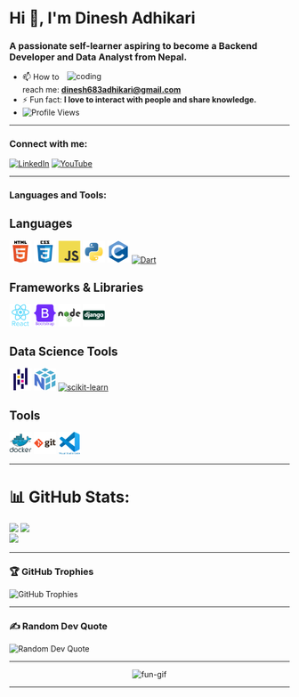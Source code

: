 # Hi 👋, I'm Dinesh Adhikari

### A passionate self-learner aspiring to become a Backend Developer and Data Analyst from Nepal.

<img align="right" alt="coding" width="400" src="https://i.pinimg.com/originals/81/17/8b/81178b47a8598f0c81c4799f2cdd4057.gif">

- 📫 How to reach me: **dinesh683adhikari@gmail.com**
- ⚡ Fun fact: **I love to interact with people and share knowledge.**
-  ![Profile Views](https://komarev.com/ghpvc/?username=dinesh16adh&color=blue)


---

### Connect with me:

[![LinkedIn](https://img.shields.io/badge/LinkedIn-0077B5?style=for-the-badge&logo=linkedin&logoColor=white)](https://www.linkedin.com/in/dinesh-adhikari16/)
[![YouTube](https://img.shields.io/badge/YouTube-FF0000?style=for-the-badge&logo=youtube&logoColor=white)](https://youtube.com/@learntoteach1)

---

### Languages and Tools:

## Languages
<a href="https://www.w3.org/html/" target="_blank"><img src="https://raw.githubusercontent.com/devicons/devicon/master/icons/html5/html5-original-wordmark.svg" alt="HTML5" width="40" height="40"/></a>
<a href="https://www.w3schools.com/css/" target="_blank"><img src="https://raw.githubusercontent.com/devicons/devicon/master/icons/css3/css3-original-wordmark.svg" alt="CSS3" width="40" height="40"/></a>
<a href="https://developer.mozilla.org/en-US/docs/Web/JavaScript" target="_blank"><img src="https://raw.githubusercontent.com/devicons/devicon/master/icons/javascript/javascript-original.svg" alt="JavaScript" width="40" height="40"/></a>
<a href="https://www.python.org" target="_blank"><img src="https://raw.githubusercontent.com/devicons/devicon/master/icons/python/python-original.svg" alt="Python" width="40" height="40"/></a>
<a href="https://www.cprogramming.com/" target="_blank"><img src="https://raw.githubusercontent.com/devicons/devicon/master/icons/c/c-original.svg" alt="C" width="40" height="40"/></a>
<a href="https://dart.dev" target="_blank"><img src="https://www.vectorlogo.zone/logos/dartlang/dartlang-icon.svg" alt="Dart" width="40" height="40"/></a>

## Frameworks & Libraries
<a href="https://reactjs.org/" target="_blank"><img src="https://raw.githubusercontent.com/devicons/devicon/master/icons/react/react-original-wordmark.svg" alt="React" width="40" height="40"/></a>
<a href="https://getbootstrap.com" target="_blank"><img src="https://raw.githubusercontent.com/devicons/devicon/master/icons/bootstrap/bootstrap-plain-wordmark.svg" alt="Bootstrap" width="40" height="40"/></a>
<a href="https://nodejs.org" target="_blank"><img src="https://raw.githubusercontent.com/devicons/devicon/master/icons/nodejs/nodejs-original-wordmark.svg" alt="Node.js" width="40" height="40"/></a>
<a href="https://www.djangoproject.com/" target="_blank"><img src="https://raw.githubusercontent.com/devicons/devicon/master/icons/django/django-original.svg" alt="Django" width="40" height="40"/></a>

## Data Science Tools
<a href="https://pandas.pydata.org/" target="_blank"><img src="https://raw.githubusercontent.com/devicons/devicon/master/icons/pandas/pandas-original.svg" alt="Pandas" width="40" height="40"/></a>
<a href="https://numpy.org/" target="_blank"><img src="https://raw.githubusercontent.com/devicons/devicon/master/icons/numpy/numpy-original.svg" alt="NumPy" width="40" height="40"/></a>
<a href="https://scikit-learn.org/" target="_blank"><img src="https://upload.wikimedia.org/wikipedia/commons/0/05/Scikit_learn_logo_small.svg" alt="scikit-learn" width="40" height="40"/></a>

## Tools
<a href="https://www.docker.com/" target="_blank"><img src="https://raw.githubusercontent.com/devicons/devicon/master/icons/docker/docker-original-wordmark.svg" alt="Docker" width="40" height="40"/></a>
<a href="https://git-scm.com/" target="_blank"><img src="https://raw.githubusercontent.com/devicons/devicon/master/icons/git/git-original-wordmark.svg" alt="Git" width="40" height="40"/></a>
<a href="https://code.visualstudio.com/" target="_blank"><img src="https://raw.githubusercontent.com/devicons/devicon/master/icons/vscode/vscode-original-wordmark.svg" alt="VS Code" width="40" height="40"/></a>

---

# 📊 GitHub Stats:


![](https://github-readme-stats.vercel.app/api?username=dinesh16adh&theme=dark&hide_border=false&include_all_commits=true&count_private=true)
![](https://github-readme-stats.vercel.app/api/top-langs/?username=dinesh16adh&theme=dark&hide_border=false&include_all_commits=true&count_private=true&layout=compact)</br>
![](https://github-readme-streak-stats.herokuapp.com/?user=dinesh16adh&theme=dark&hide_border=false)

---
### 🏆 GitHub Trophies

<p>
  <img src="https://github-profile-trophy.vercel.app/?username=dinesh16adh&theme=onedark&column=7" alt="GitHub Trophies" />
</p>

---

### ✍️ Random Dev Quote

<p>
  <img src="https://quotes-github-readme.vercel.app/api?type=horizontal&theme=dark" alt="Random Dev Quote" />
</p>

---

<p align="center">
  <img src="https://media.giphy.com/media/Xz9Dh4DmjXtM3n9rD7/giphy.gif" alt="fun-gif" width="400" />
</p>

---

